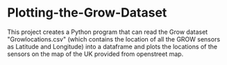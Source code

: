 # Plotting-the-Grow-Dataset
This project creates a Python program that can read the Grow dataset "Growlocations.csv" (which contains the location of all the GROW sensors as  Latitude and Longitude) into a dataframe and plots the locations of the sensors on the map of the UK provided from openstreet map.  
